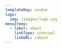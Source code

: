 ```yaml
---
templateKey: navbar
logo:
  img: /images/logo.svg
menuItems:
  - label: about
    linkType: internal
    linkURL: /about
---
```


